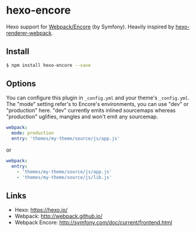 # hexo-encore

Hexo support for [Webpack/Encore](http://symfony.com/doc/current/frontend.html) (by Symfony). Heavily inspired by [hexo-renderer-webpack](https://github.com/briangonzalez/hexo-renderer-webpack).

## Install

``` bash
$ npm install hexo-encore --save
```

## Options

You can configure this plugin in `_config.yml` and your theme's 
`_config.yml`. The "mode" setting refer's to Encore's environments, you 
can use "dev" or "production" here. "dev" currently emits inlined 
sourcemaps whereas "production" uglifies, mangles and won't emit any 
sourcemap.

``` yaml
webpack:
  mode: production
  entry: 'themes/my-theme/source/js/app.js'
```

or

``` yaml
webpack:
  entry:
    - 'themes/my-theme/source/js/app.js'
    - 'themes/my-theme/source/js/lib.js'
```

## Links

- Hexo: https://hexo.io/
- Webpack: http://webpack.github.io/
- Webpack Encore: http://symfony.com/doc/current/frontend.html
